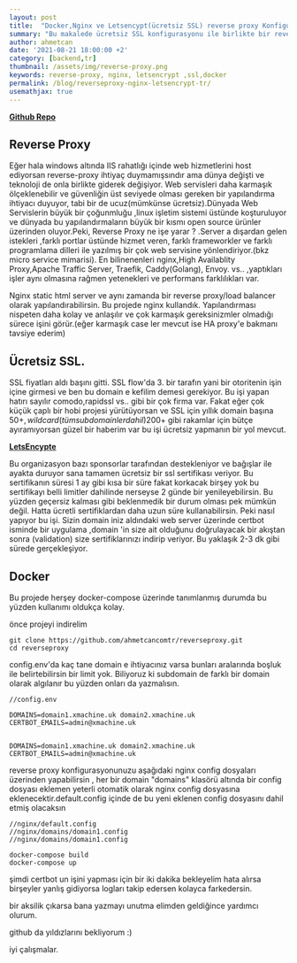 ```yaml
---
layout: post
title:  "Docker,Nginx ve Letsencypt(ücretsiz SSL) reverse proxy Konfigurasyonu"
summary: "Bu makalede ücretsiz SSL konfigurasyonu ile birlikte bir reverse-proxy kolayca nasıl yapılandırılır öğreneceksin"
author: ahmetcan
date: '2021-08-21 18:00:00 +2'
category: [backend,tr]
thumbnail: /assets/img/reverse-proxy.png
keywords: reverse-proxy, nginx, letsencrypt ,ssl,docker
permalink: /blog/reverseproxy-nginx-letsencrypt-tr/
usemathjax: true
---
```


**[Github Repo](https://github.com/ahmetcancomtr/reverseproxy.git)**


## Reverse Proxy
Eğer hala windows altında IIS rahatlığı içinde web hizmetlerini host ediyorsan reverse-proxy ihtiyaç duymamışsındır ama dünya değişti ve teknoloji de onla birlikte giderek değişiyor.
Web servisleri daha karmaşık ölçeklenebilir ve güvenliğin üst seviyede olması gereken bir yapılandırma ihtiyacı duyuyor, tabi bir de ucuz(mümkünse ücretsiz).Dünyada  Web Servislerin  büyük bir çoğunmluğu ,linux işletim sistemi üstünde koşturuluyor ve dünyada bu yapılandırmaların büyük bir kısmı open source ürünler üzerinden oluyor.Peki, Reverse Proxy ne işe yarar ? .Server a dışardan gelen istekleri ,farklı portlar üstünde hizmet veren, farklı frameworkler ve farklı programlama dilleri ile yazılmış bir çok web servisine yönlendiriyor.(bkz micro service mimarisi). En bilinenenleri nginx,High Availablity Proxy,Apache Traffic Server, Traefik, Caddy(Golang), Envoy. vs.. ,yaptıkları işler aynı olmasına rağmen yetenekleri ve performans farklılıkları var. 

Nginx static html server ve aynı zamanda bir reverse proxy/load balancer olarak yapılandırabilirsin. Bu projede nginx kullandık. Yapılandırması nispeten daha kolay ve anlaşılır ve çok karmaşık gereksinizmler olmadığı sürece işini görür.(eğer karmaşık case ler mevcut ise HA proxy'e bakmanı tavsiye ederim)

## Ücretsiz SSL.
SSL fiyatları aldı başını gitti. SSL flow'da  3. bir tarafın yani bir otoritenin işin içine girmesi ve ben bu domain e kefilim demesi gerekiyor. Bu işi yapan hatırı sayılır comodo,rapidssl vs.. gibi bir çok firma var. Fakat eğer çok küçük çaplı bir hobi projesi yürütüyorsan ve SSL için yıllık domain başına 50$+ ,wildcard(tüm subdomainler dahil)  200$+ gibi rakamlar için bütçe ayıramıyorsan güzel bir haberim var bu işi ücretsiz yapmanın bir yol mevcut.

**[LetsEncypte](https://developers.google.com/analytics/devguides/collection/android/v4/campaigns)**

Bu organizasyon  bazı sponsorlar tarafından destekleniyor ve bağışlar ile ayakta duruyor sana tamamen ücretsiz bir ssl sertifikası veriyor. Bu sertifikanın süresi 1 ay gibi kısa bir süre fakat korkacak birşey yok bu sertifikayı belli limitler dahilinde nerseyse 2 günde bir yenileyebilirsin. Bu yüzden geçersiz kalması gibi beklenmedik bir durum olması pek mümkün değil. Hatta ücretli sertifiklardan daha uzun süre kullanabilirsin.
Peki nasıl yapıyor bu işi. Sizin domain iniz aldındaki web server üzerinde certbot isminde bir uygulama ,domain 'in size ait olduğunu doğrulayacak bir akıştan sonra (validation) size sertifiklarınızı indirip veriyor. Bu yaklaşık 2-3 dk gibi sürede gerçekleşiyor.

## Docker
Bu projede herşey docker-compose üzerinde  tanımlanmış durumda bu yüzden kullanımı oldukça kolay.

önce projeyi indirelim
```console
git clone https://github.com/ahmetcancomtr/reverseproxy.git
cd reverseproxy
```

config.env'da  kaç tane domain e ihtiyacınız varsa bunları aralarında boşluk ile belirtebilirsin bir limit yok. Biliyoruz ki subdomain de farklı bir domain olarak algılanır bu yüzden onları da yazmalısın.

```console
//config.env 

DOMAINS=domain1.xmachine.uk domain2.xmachine.uk
CERTBOT_EMAILS=admin@xmachine.uk
```


```console

DOMAINS=domain1.xmachine.uk domain2.xmachine.uk
CERTBOT_EMAILS=admin@xmachine.uk
```

reverse proxy konfigurasyonunuzu aşağıdaki nginx config dosyaları üzerinden yapabilirsin , her bir domain "domains" klasörü altında bir config dosyası eklemen yeterli otomatik olarak nginx config dosyasına eklenecektir.default.config içinde de bu yeni eklenen config dosyasını  dahil etmiş olacaksın

```console
//nginx/default.config
//nginx/domains/domain1.config
//nginx/domains/domain1.config
```


```console
docker-compose build
docker-compose up
```
şimdi certbot un işini yapması için bir iki dakika bekleyelim
hata alırsa birşeyler yanlış gidiyorsa logları takip edersen kolayca farkedersin.

bir aksilik çıkarsa bana yazmayı unutma elimden geldiğince yardımcı olurum.

github da yıldızlarını bekliyorum :)

iyi çalışmalar.
